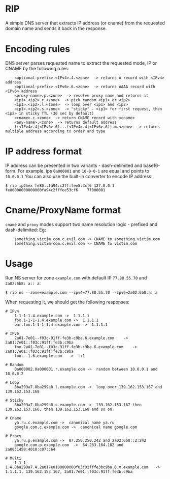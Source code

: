 # RIP
A simple DNS server that extracts IP address (or cname) from the requested domain name and sends it back in the response.

# Encoding rules
DNS server parses requested name to extract the requested mode, IP or CNAME by the following rules:
```
    <optional-prefix>.<IPv4>.4.<zone>  -> returns A record with <IPv4> address
    <optional-prefix>.<IPv6>.6.<zone>  -> returns AAAA record with <IPv6> address
    <proxy-name>.p.<zone>  -> resolve proxy name and returns it
    <ip1>.<ip2>.r.<zone>  -> pick random <ip1> or <ip2>
    <ip1>.<ip2>.l.<zone>  -> loop over <ip1> and <ip2>
    <ip1>.<ip2>.s.<zone>  -> "sticky" - <ip1> for first request, then <ip2> in sticky TTL (30 sec by default)
    <cname>.c.<zone>  -> return CNAME record with <cname>
    <any-name>.<zone>  -> returns default address
    [(<IPv4>.4|<IPv6>.6)...(<IPv4>.4|<IPv6>.6)].m.<zone>  -> returns multiple address according to order and type
```

# IP address format
IP address can be presented in two variants - dash-delimited and base16-form. For example, ips `0a000001` and `10-0-0-1` are equal and points to `10.0.0.1`
You can also use the built-in converter to encode IP address:
```
$ rip ip2hex fe80::fa94:c2ff:fee5:3cf6 127.0.0.1
fe80000000000000fa94c2fffee53cf6	7f000001
```


# Cname/ProxyName format
`cname` and `proxy` modes support two name resolution logic - prefixed and dash-delimited:
Eg:
```
    something.victim.com.c.evil.com -> CNAME to something.victim.com
    something.victim-com.c.evil.com -> CNAME to victim.com
```

# Usage
Run NS server for zone `example.com` with default IP `77.88.55.70` and `2a02:6b8: a:: a`:
```
$ rip ns --zone=example.com --ipv4=77.88.55.70 --ipv6=2a02:6b8:a::a
```

When requesting it, we should get the following responses:
```
# IPv4
    1-1-1-1.4.example.com ->  1.1.1.1 
    foo.1-1-1-1.4.example.com ->  1.1.1.1
    bar.foo.1-1-1-1.4.example.com ->  1.1.1.1

# IPv6
    2a01-7e01--f03c-91ff-fe3b-c9ba.6.example.com    ->  2a01:7e01::f03c:91ff:fe3b:c9ba
    foo.2a01-7e01--f03c-91ff-fe3b-c9ba.6.example.com    -> 2a01:7e01::f03c:91ff:fe3b:c9ba
    foo.--1.6.example.com   ->  ::1

# Random
    0a000002.0a000001.r.example.com ->  random between 10.0.0.1 and 10.0.0.2

# Loop
    8ba299a7.8ba299a8.l.example.com ->  loop over 139.162.153.167 and 139.162.153.168

# Sticky
    8ba299a7.8ba299a8.s.example.com ->  139.162.153.167 then 139.162.153.168, then 139.162.153.168 and so on

# Cname
    ya.ru.c.example.com ->  canonical name ya.ru
    google.com.c.example.com ->  canonical name google.com

# Proxy
    ya.ru.p.example.com ->  87.250.250.242 and 2a02:6b8::2:242
    google.com.p.example.com  ->  64.233.164.102 and 2a00:1450:4010:c07::64

# Multi
    1-1-1-1.4.8ba299a7.4.2a017e0100000000f03c91fffe3bc9ba.6.m.example.com   ->  1.1.1.1, 139.162.153.167, 2a01:7e01::f03c:91ff:fe3b:c9ba
```
